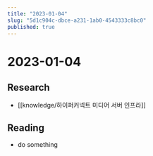 ```yaml
---
title: "2023-01-04"
slug: "5d1c904c-dbce-a231-1ab0-4543333c8bc0"
published: true
---
```


# 2023-01-04

## Research

- [[knowledge/하이퍼커넥트 미디어 서버 인프라]]

## Reading

- do something